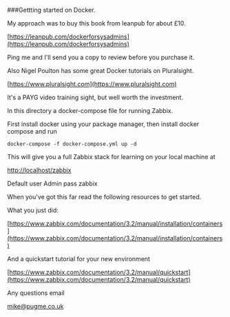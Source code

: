 ###Gettting started on Docker. 

My approach was to buy this book from leanpub for about £10. 

[https://leanpub.com/dockerforsysadmins](https://leanpub.com/dockerforsysadmins)

Ping me and I'll send you a copy to review before you purchase it. 

Also Nigel Poulton has some great Docker tutorials on Pluralsight. 

[https://www.pluralsight.com](https://www.pluralsight.com)

It's a PAYG video training sight, but well worth the investment. 

In this directory a docker-compose file for running Zabbix. 

First install docker using your package manager, then install docker compose and run 

    docker-compose -f docker-compose.yml up -d

This will give you a full Zabbix stack for learning on your local machine at 

[http://localhost/zabbix](http://localhost/zabbix)

Default user Admin pass zabbix

When you've got this far read the following resources to get started. 

What you just did: 

[https://www.zabbix.com/documentation/3.2/manual/installation/containers](https://www.zabbix.com/documentation/3.2/manual/installation/containers)

And a quickstart tutorial for your new environment 

[https://www.zabbix.com/documentation/3.2/manual/quickstart](https://www.zabbix.com/documentation/3.2/manual/quickstart)

Any questions email 

mike@pugme.co.uk
